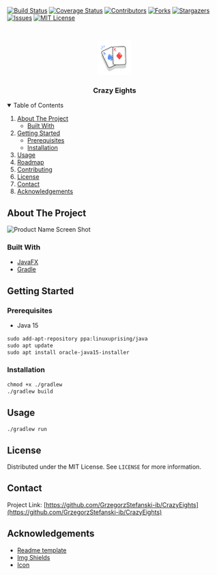 
[![Build Status][build-shield]][build-url]
[![Coverage Status][cover-shield]][cover-url]
[![Contributors][contributors-shield]][contributors-url]
[![Forks][forks-shield]][forks-url]
[![Stargazers][stars-shield]][stars-url]
[![Issues][issues-shield]][issues-url]
[![MIT License][license-shield]][license-url]




<!-- PROJECT LOGO -->
<br />
<p align="center">
  <a href="https://github.com/GrzegorzStefanski-ib/CrazyEights">
    <img src="images/icon.svg" alt="Icon" width="80" height="80">
  </a>

  <h3 align="center">Crazy Eights</h3>

</p>



<!-- TABLE OF CONTENTS -->
<details open="open">
  <summary>Table of Contents</summary>
  <ol>
    <li>
      <a href="#about-the-project">About The Project</a>
      <ul>
        <li><a href="#built-with">Built With</a></li>
      </ul>
    </li>
    <li>
      <a href="#getting-started">Getting Started</a>
      <ul>
        <li><a href="#prerequisites">Prerequisites</a></li>
        <li><a href="#installation">Installation</a></li>
      </ul>
    </li>
    <li><a href="#usage">Usage</a></li>
    <li><a href="#roadmap">Roadmap</a></li>
    <li><a href="#contributing">Contributing</a></li>
    <li><a href="#license">License</a></li>
    <li><a href="#contact">Contact</a></li>
    <li><a href="#acknowledgements">Acknowledgements</a></li>
  </ol>
</details>



<!-- ABOUT THE PROJECT -->
## About The Project

![Product Name Screen Shot][product-screenshot]


### Built With

* [JavaFX](https://openjfx.io/)
* [Gradle](https://gradle.org/)



<!-- GETTING STARTED -->
## Getting Started


### Prerequisites

* Java 15

``` 
sudo add-apt-repository ppa:linuxuprising/java
sudo apt update
sudo apt install oracle-java15-installer
```

### Installation

```
chmod +x ./gradlew
./gradlew build
```

<!-- USAGE EXAMPLES -->
## Usage

```
./gradlew run
```

<!-- LICENSE -->
## License

Distributed under the MIT License. See `LICENSE` for more information.

<!-- CONTACT -->
## Contact

Project Link: [https://github.com/GrzegorzStefanski-ib/CrazyEights](https://github.com/GrzegorzStefanski-ib/CrazyEights)



<!-- ACKNOWLEDGEMENTS -->
## Acknowledgements
* [Readme template](https://github.com/othneildrew/Best-README-Template)
* [Img Shields](https://shields.io)
* [Icon](https://lovepik.com/images/png-free.htm)


<!-- MARKDOWN LINKS & IMAGES -->
<!-- https://www.markdownguide.org/basic-syntax/#reference-style-links -->
[build-shield]: https://travis-ci.com/GrzegorzStefanski-ib/CrazyEights.svg?branch=master
[build-url]: https://travis-ci.com/GrzegorzStefanski-ib/CrazyEights
[cover-shield]: https://coveralls.io/repos/github/GrzegorzStefanski-ib/CrazyEights/badge.svg?branch=master
[cover-url]: https://coveralls.io/github/GrzegorzStefanski-ib/CrazyEights?branch=master
[contributors-shield]: https://img.shields.io/github/contributors/GrzegorzStefanski-ib/CrazyEights.svg
[contributors-url]: https://github.com/GrzegorzStefanski-ib/CrazyEights/graphs/contributors
[forks-shield]: https://img.shields.io/github/forks/GrzegorzStefanski-ib/CrazyEights.svg
[forks-url]: https://github.com/GrzegorzStefanski-ib/CrazyEights/network/members
[stars-shield]: https://img.shields.io/github/stars/GrzegorzStefanski-ib/CrazyEights.svg
[stars-url]: https://github.com/GrzegorzStefanski-ib/CrazyEights/stargazers
[issues-shield]: https://img.shields.io/github/issues/GrzegorzStefanski-ib/CrazyEights.svg
[issues-url]: https://github.com/GrzegorzStefanski-ib/CrazyEights/issues
[license-shield]: https://img.shields.io/badge/License-MIT-yellow.svg
[license-url]: https://github.com/GrzegorzStefanski-ib/CrazyEights/blob/master/LICENSE
[product-screenshot]: images/product.png
